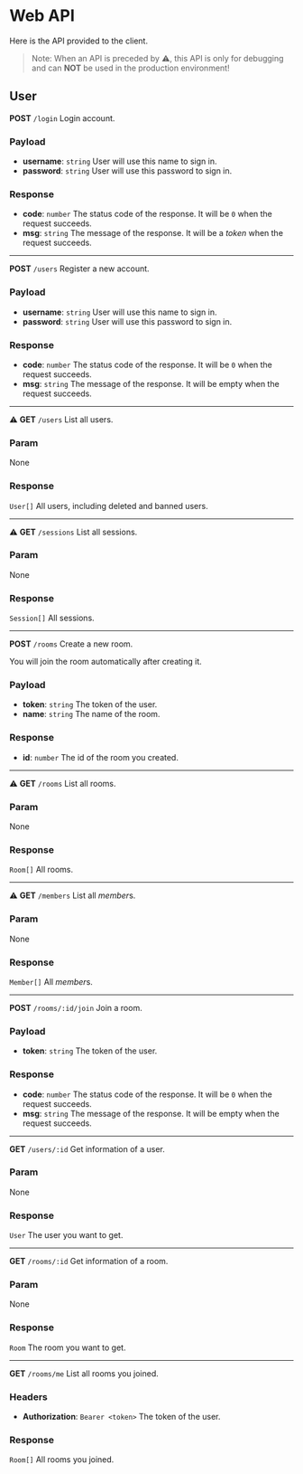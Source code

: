 # Web API

Here is the API provided to the client.

> Note: When an API is preceded by ⚠️, this API is only for debugging and can **NOT** be used in the production environment!

## User

**POST** `/login` Login account.

### Payload

- **username**: `string` User will use this name to sign in.
- **password**: `string` User will use this password to sign in.

### Response

- **code**: `number` The status code of the response. It will be `0` when the request succeeds.
- **msg**: `string` The message of the response. It will be a *token* when the request succeeds.

---

**POST** `/users` Register a new account.

### Payload

- **username**: `string` User will use this name to sign in.
- **password**: `string` User will use this password to sign in.

### Response

- **code**: `number` The status code of the response. It will be `0` when the request succeeds.
- **msg**: `string` The message of the response. It will be empty when the request succeeds.

---

⚠️ **GET** `/users` List all users.

### Param

None

### Response

`User[]` All users, including deleted and banned users.

---

⚠️ **GET** `/sessions` List all sessions.

### Param

None

### Response

`Session[]` All sessions.

---

**POST** `/rooms` Create a new room.

You will join the room automatically after creating it.

### Payload

- **token**: `string` The token of the user.
- **name**: `string` The name of the room.

### Response

- **id**: `number` The id of the room you created.

---

⚠️ **GET** `/rooms` List all rooms.

### Param

None

### Response

`Room[]` All rooms.

---

⚠️ **GET** `/members` List all *member*s.

### Param

None

### Response

`Member[]` All *member*s.

---

**POST** `/rooms/:id/join` Join a room.

### Payload

- **token**: `string` The token of the user.

### Response

- **code**: `number` The status code of the response. It will be `0` when the request succeeds.
- **msg**: `string` The message of the response. It will be empty when the request succeeds.

---

**GET** `/users/:id` Get information of a user.

### Param

None

### Response

`User` The user you want to get.

---

**GET** `/rooms/:id` Get information of a room.

### Param

None

### Response

`Room` The room you want to get.

---

**GET** `/rooms/me` List all rooms you joined.

### Headers

- **Authorization**: `Bearer <token>` The token of the user.

### Response

`Room[]` All rooms you joined.
